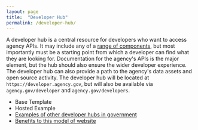 ```yaml
---
layout: page
title:  "Developer Hub"
permalink: /developer-hub/
---
```


A developer hub is a central resource for developers who want to access agency APIs.  It may include any of a [range of components](https://pages.18f.gov/API-All-the-X/pages/developer_hub_kit/), but most importantly must be a starting point from which a developer can find what they are looking for.  Documentation for the agency's APIs is the major element, but the hub should also ensure the wider developer experience. The developer hub can also provide a path to the agency's data assets and open source activity.  The developer hub will be located at `https://developer.agency.gov`, but will also be available via `agency.gov/developer` and `agency.gov/developers`.  

* Base Template 
* Hosted Example 
* [Examples of other developer hubs in government](https://pages.18f.gov/API-All-the-X/pages/open_source_documentation/)
* [Benefits to this model of website](https://pages.18f.gov/API-All-the-X/pages/open_source_documentation/)


